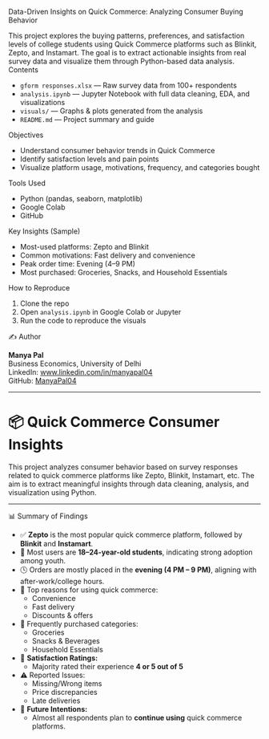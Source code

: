 Data-Driven Insights on Quick Commerce: Analyzing Consumer Buying Behavior

This project explores the buying patterns, preferences, and satisfaction levels of college students using Quick Commerce platforms such as Blinkit, Zepto, and Instamart. The goal is to extract actionable insights from real survey data and visualize them through Python-based data analysis.
Contents

- `gform responses.xlsx` — Raw survey data from 100+ respondents
- `analysis.ipynb` — Jupyter Notebook with full data cleaning, EDA, and visualizations
- `visuals/` — Graphs & plots generated from the analysis
- `README.md` — Project summary and guide

Objectives

- Understand consumer behavior trends in Quick Commerce
- Identify satisfaction levels and pain points
- Visualize platform usage, motivations, frequency, and categories bought

 Tools Used

- Python (pandas, seaborn, matplotlib)
- Google Colab
- GitHub

 Key Insights (Sample)

- Most-used platforms: Zepto and Blinkit
- Common motivations: Fast delivery and convenience
- Peak order time: Evening (4–9 PM)
- Most purchased: Groceries, Snacks, and Household Essentials

How to Reproduce

1. Clone the repo  
2. Open `analysis.ipynb` in Google Colab or Jupyter  
3. Run the code to reproduce the visuals

 ✍️ Author

**Manya Pal**  
Business Economics, University of Delhi  
LinkedIn: www.linkedin.com/in/manyapal04  
GitHub: [ManyaPal04](https://github.com/ManyaPal04)

---

# 📦 Quick Commerce Consumer Insights

This project analyzes consumer behavior based on survey responses related to quick commerce platforms like Zepto, Blinkit, Instamart, etc. The aim is to extract meaningful insights through data cleaning, analysis, and visualization using Python.

---

📊 Summary of Findings

- ✅ **Zepto** is the most popular quick commerce platform, followed by **Blinkit** and **Instamart**.
- 👥 Most users are **18–24-year-old students**, indicating strong adoption among youth.
- 🕓 Orders are mostly placed in the **evening (4 PM – 9 PM)**, aligning with after-work/college hours.
- 🚀 Top reasons for using quick commerce:
  - Convenience
  - Fast delivery
  - Discounts & offers
- 🛒 Frequently purchased categories:
  - Groceries
  - Snacks & Beverages
  - Household Essentials
- 🌟 **Satisfaction Ratings:**
  - Majority rated their experience **4 or 5 out of 5**
- ⚠️ Reported Issues:
  - Missing/Wrong items
  - Price discrepancies
  - Late deliveries
- 🔮 **Future Intentions:**
  - Almost all respondents plan to **continue using** quick commerce platforms.


